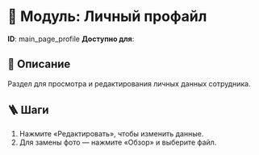 # 📘 Модуль: Личный профайл
**ID**: main_page_profile
**Доступно для**: 

## 📝 Описание
Раздел для просмотра и редактирования личных данных сотрудника.

## 🪜 Шаги
1. Нажмите «Редактировать», чтобы изменить данные.
2. Для замены фото — нажмите «Обзор» и выберите файл.
